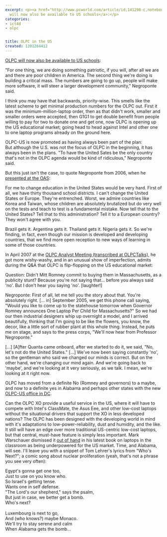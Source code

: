 ```yaml
---
excerpt: <p><a href="http://www.pcworld.com/article/id,141298-c,notebooks/article.html">OLPC
  will now also be available to US schools</a>:</p>
categories:
- ict4d
- olpc


title: OLPC in the US
created: 1201264412
---
```

<p><a href="http://www.pcworld.com/article/id,141298-c,notebooks/article.html">OLPC will now also be available to US schools</a>:</p>

"For one thing, we are doing something patriotic, if you will, after all we are and there are poor children in America. The second thing we're doing is building a critical mass. The numbers are going to go up, people will make more software, it will steer a larger development community," Negroponte said.

<p>I think you may have that backwards, priority-wise.  This smells like the latest scheme to get minimal production numbers for the OLPC out.  First it was the minimum-million-laptop order, then as that didn't work, smaller and smaller orders were accepted, then G1G1 to get double benefit from people willing to pay for two to donate one and get one, now OLPC is opening up the US educational market; going head to head against Intel and other one to one laptop programs already on the ground here.</p>

<p>OLPC-US is now promoted as having always been part of the plan:<br />
But although the U.S. was not the focus of OLPC in the beginning, it has always been in the plans.  "To have the United Sates be the only country that's not in the OLPC agenda would be kind of ridiculous," Negroponte said.</p>

<p>But this just isn't the case, to quote Negroponte from 2006, when he <a href="http://www.olpctalks.com/nicholas_negroponte/negroponte_oas_presentation.html" target="_blank">presented at the OAS</a>:</p>

For me to change education in the United States would be very hard.  First of all, we have thirty thousand school districts. I can't change the United States or Europe. They're entrenched. Worst, we admire countries like Korea and Taiwan, whose children are absolutely brutalized but do very well on the tests and teach to test is a fundamental mistake. Now tell that to the United States? Tell that to this administration? Tell it to a European country? They won't agree with you.

<p>Brazil gets it. Argentina gets it. Thailand gets it. Nigeria gets it. So we're finding, in fact, even though our mission is developed and developing countries, that we find more open reception to new ways of learning in some of those countries.  </p>

<p>In April 2007 at the <a href="http://www.olpctalks.com/nicholas_negroponte/negroponte_analyst_meeting.html" target="_blank">OLPC Analyst Meeting (transcribed at OLPCTalks)</a>, he got more wishy-washy, and in an unusual show of imperfection, admits during the Q&A that OLPC is flip-flopping on the US educational market:</p>

Question: Didn't Mitt Romney commit to buying them in Massachusetts, as a publicity stunt? Because you're not saying that... before you always said 'no'. But I don't hear you saying 'no'. [laughter!]

<p>Negroponte: First of all, let me tell you the story about that. You're absolutely right. [... in] September 2005, we get this phone call saying, "Would you like to come up to the statehouse tomorrow when Governor Romney announces One Laptop Per Child for Massachusetts?" So we had our then industrial designers whip up overnight a model, and I arrived beautifully, thinking that I'm going to be like the flowers, you know, the decor, like a little sort of rubber plant at this whole thing. Instead, he puts me on stage, and says to the press corps, "We'll now hear from Professor Negroponte."</p>

<p>[...] [A]fter Quanta came onboard, after we started to do it, we said, "No, let's not do the United States." [...] We've now been saying constantly 'no', so the gentleman who said we changed our minds is correct. But on the other hand, we're changing our mind again. And we're going back to 'maybe', and we're looking at it very seriously, as we talk. I mean, we're looking at it right now.</p>

<p>OLPC has moved from a definite No (Romney and governors) to a maybe, and now to a definite yes in Alabama and perhaps other states with the new <a href="http://www.olpcnews.com/countries/usa/olpc_america_xo_laptops.html" target="_blank">OLPC-US office in DC</a>.  </p>

<p>Can the OLPC XO provide a useful service in the US, where it will have to compete with Intel's ClassMate, the Asus Eee, and other low-cost laptops without the situational drivers that support the XO in less developed nations?  The OLPC has been designed with the developing world in mind with it's adaptations to low-power-reliability, dust and humidity, and the like.  It still will have an edge over more traditional US-centric low-cost laptops, but that central, must-have feature is simply less important.  Mark Warschauer dismissed it <a href="http://www.joncamfield.com/blog/2008/01/a_review_of_one-to-one_laptop.html">out of hand</a> in his latest book on laptops in the classroom as being underpowered for the US market.  Time, and Alabama, will see.  I'll leave you with a snippet of Tom Lehrer's lyrics from "Who's Next?";  a comic song about nuclear proliferation (yeah, that's not a phrase you see very often):</p>


Egypt's gonna get one too,<br />
Just to use on you know who.<br />
So Israel's getting tense.<br />
Wants one in self defense.<br />
"The Lord's our shepherd," says the psalm,<br />
But just in case, we better get a bomb.<br />
Who's next?<br />
<br />
Luxembourg is next to go,<br />
And (who knows?) maybe Monaco.<br />
We'll try to stay serene and calm<br />
When Alabama gets the bomb...<br />
